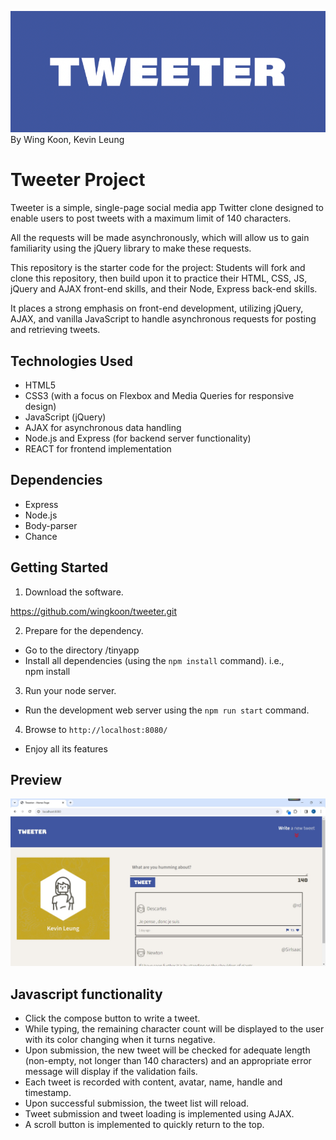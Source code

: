![Tweeter Logo](/assets/tweeter-logo.png)
By Wing Koon, Kevin Leung

# Tweeter Project


Tweeter is a simple, single-page social media app Twitter clone designed to enable users to post tweets with a maximum limit of 140 characters.

All the requests will be made asynchronously, which will allow us to gain familiarity using the jQuery library to make these requests.

This repository is the starter code for the project: Students will fork and clone this repository, then build upon it to practice their HTML, CSS, JS, jQuery and AJAX front-end skills, and their Node, Express back-end skills.

It places a strong emphasis on front-end development, utilizing jQuery, AJAX, and vanilla JavaScript to handle asynchronous requests for posting and retrieving tweets.


## Technologies Used
- HTML5
- CSS3 (with a focus on Flexbox and Media Queries for responsive design)
- JavaScript (jQuery)
- AJAX for asynchronous data handling
- Node.js and Express (for backend server functionality)
- REACT for frontend implementation

## Dependencies

- Express
- Node.js
- Body-parser
- Chance


## Getting Started

1. Download the software.

https://github.com/wingkoon/tweeter.git

2. Prepare for the dependency.

- Go to the directory /tinyapp
- Install all dependencies (using the `npm install` command).
i.e.,       
    npm install

3. Run your node server.

- Run the development web server using the `npm run start` command.

4. Browse to `http://localhost:8080/`


- Enjoy all its features


## Preview

![Tweeter](/assets/tweeter_screen.jpg)


## Javascript functionality
* Click the compose button to write a tweet.
* While typing, the remaining character count will be displayed to the user with its color changing when it turns negative.
* Upon submission, the new tweet will be checked for adequate length (non-empty, not longer than 140 characters) and an appropriate error message will display if the validation fails.
* Each tweet is recorded with content, avatar, name, handle and timestamp.
* Upon successful submission, the tweet list will reload.
* Tweet submission and tweet loading is implemented using AJAX.
* A scroll button is implemented to quickly return to the top.






